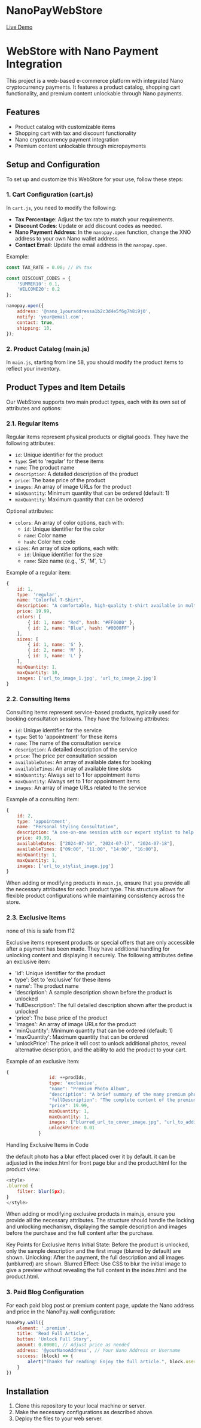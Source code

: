 # NanoPayWebStore

[Live Demo](https://mnpezz.github.io/NanoPayWebStore/)

# WebStore with Nano Payment Integration

This project is a web-based e-commerce platform with integrated Nano cryptocurrency payments. It features a product catalog, shopping cart functionality, and premium content unlockable through Nano payments.

## Features

- Product catalog with customizable items
- Shopping cart with tax and discount functionality
- Nano cryptocurrency payment integration
- Premium content unlockable through micropayments

## Setup and Configuration

To set up and customize this WebStore for your use, follow these steps:

### 1. Cart Configuration (cart.js)

In `cart.js`, you need to modify the following:

- **Tax Percentage**: Adjust the tax rate to match your requirements.
- **Discount Codes**: Update or add discount codes as needed.
- **Nano Payment Address**: In the `nanopay.open` function, change the XNO address to your own Nano wallet address.
- **Contact Email**: Update the email address in the `nanopay.open`.

Example:
```javascript
const TAX_RATE = 0.08; // 8% tax

const DISCOUNT_CODES = {
    'SUMMER10': 0.1,
    'WELCOME20': 0.2
};

nanopay.open({
    address: '@nano_1youraddressa1b2c3d4e5f6g7h8i9j0',
    notify: 'your@email.com',
    contact: true, 
    shipping: 10,
});
```

### 2. Product Catalog (main.js)

In `main.js`, starting from line 58, you should modify the product items to reflect your inventory.

## Product Types and Item Details

Our WebStore supports two main product types, each with its own set of attributes and options:

### 2.1. Regular Items

Regular items represent physical products or digital goods. They have the following attributes:

- `id`: Unique identifier for the product
- `type`: Set to 'regular' for these items
- `name`: The product name
- `description`: A detailed description of the product
- `price`: The base price of the product
- `images`: An array of image URLs for the product
- `minQuantity`: Minimum quantity that can be ordered (default: 1)
- `maxQuantity`: Maximum quantity that can be ordered

Optional attributes:
- `colors`: An array of color options, each with:
  - `id`: Unique identifier for the color
  - `name`: Color name
  - `hash`: Color hex code
- `sizes`: An array of size options, each with:
  - `id`: Unique identifier for the size
  - `name`: Size name (e.g., 'S', 'M', 'L')

Example of a regular item:
```javascript
{
    id: 1,
    type: 'regular',
    name: "Colorful T-Shirt",
    description: "A comfortable, high-quality t-shirt available in multiple colors and sizes.",
    price: 19.99,
    colors: [
        { id: 1, name: "Red", hash: "#FF0000" },
        { id: 2, name: "Blue", hash: "#0000FF" }
    ],
    sizes: [
        { id: 1, name: 'S' },
        { id: 2, name: 'M' },
        { id: 3, name: 'L' }
    ],
    minQuantity: 1,
    maxQuantity: 10,
    images: ['url_to_image_1.jpg', 'url_to_image_2.jpg']
}
```

### 2.2. Consulting Items

Consulting items represent service-based products, typically used for booking consultation sessions. They have the following attributes:

- `id`: Unique identifier for the service
- `type`: Set to 'appointment' for these items
- `name`: The name of the consultation service
- `description`: A detailed description of the service
- `price`: The price per consultation session
- `availableDates`: An array of available dates for booking
- `availableTimes`: An array of available time slots
- `minQuantity`: Always set to 1 for appointment items
- `maxQuantity`: Always set to 1 for appointment items
- `images`: An array of image URLs related to the service

Example of a consulting item:
```javascript
{
    id: 2,
    type: 'appointment',
    name: "Personal Styling Consultation",
    description: "A one-on-one session with our expert stylist to help you refine your personal style.",
    price: 49.99,
    availableDates: ["2024-07-16", "2024-07-17", "2024-07-18"],
    availableTimes: ["09:00", "11:00", "14:00", "16:00"],
    minQuantity: 1,
    maxQuantity: 1,
    images: ['url_to_stylist_image.jpg']
}
```

When adding or modifying products in `main.js`, ensure that you provide all the necessary attributes for each product type. This structure allows for flexible product configurations while maintaining consistency across the store.


### 2.3. Exclusive Items

none of this is safe from f12

Exclusive items represent products or special offers that are only accessible after a payment has been made. They have additional handling for unlocking content and displaying it securely. The following attributes define an exclusive item:

- 'id': Unique identifier for the product
- type': Set to 'exclusive' for these items
- name': The product name
- 'description': A sample description shown before the product is unlocked
- 'fullDescription': The full detailed description shown after the product is unlocked
- 'price': The base price of the product
- 'images': An array of image URLs for the product
- 'minQuantity': Minimum quantity that can be ordered (default: 1)
- 'maxQuantity': Maximum quantity that can be ordered
- 'unlockPrice': The price it will cost to unlock additional photos, reveal alternative description, and the ability to add the product to your cart.

Example of an exclusive item:
```javascript
{
                id: ++prodIds,
                type: 'exclusive',
                "name": "Premium Photo Album",
                "description": "A brief summary of the many premium photos.",
                "fullDescription": "The complete content of the premium content, packed with wonders and detailed visuals.",
                "price": 19.99,
                minQuantity: 1,
                maxQuantity: 1,
                images: ["blurred_url_to_cover_image.jpg", "url_to_additional_image1.jpg", "url_to_additional_image2.jpg"],
                unlockPrice: 0.01
            }
```

Handling Exclusive Items in Code

the default photo has a blur effect placed over it by default. it can be adjusted in the index.html for front page blur and the product.html for the product view:

``` javascript
<style>
.blurred {
    filter: blur(5px);
}
</style>
```

When adding or modifying exclusive products in main.js, ensure you provide all the necessary attributes. The structure should handle the locking and unlocking mechanism, displaying the sample description and images before the purchase and the full content after the purchase.

Key Points for Exclusive Items
Initial State: Before the product is unlocked, only the sample description and the first image (blurred by default) are shown.
Unlocking: After the payment, the full description and all images (unblurred) are shown.
Blurred Effect: Use CSS to blur the initial image to give a preview without revealing the full content in the index.html and the product.html.


### 3. Paid Blog Configuration

For each paid blog post or premium content page, update the Nano address and price in the NanoPay.wall configuration:

```javascript
NanoPay.wall({ 
    element: '.premium',
    title: 'Read Full Article',
    button: 'Unlock Full Story', 
    amount: 0.00001, // Adjust price as needed
    address: '@yourNanoAddress', // Your Nano Address or Username
    success: (block) => {
        alert("Thanks for reading! Enjoy the full article.", block.username || block.address)
    }
})
```

## Installation

1. Clone this repository to your local machine or server.
2. Make the necessary configurations as described above.
3. Deploy the files to your web server.
